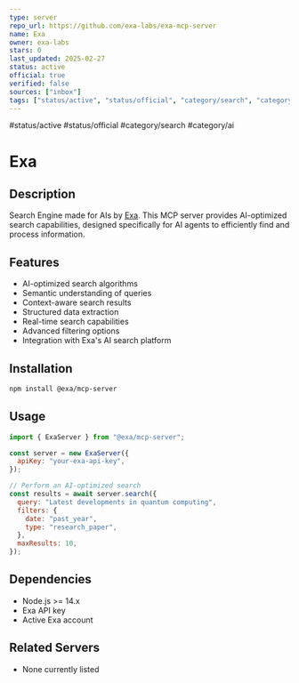 ```yaml
---
type: server
repo_url: https://github.com/exa-labs/exa-mcp-server
name: Exa
owner: exa-labs
stars: 0
last_updated: 2025-02-27
status: active
official: true
verified: false
sources: ["inbox"]
tags: ["status/active", "status/official", "category/search", "category/ai"]
---
```


#status/active #status/official #category/search #category/ai

# Exa

## Description

Search Engine made for AIs by [Exa](https://exa.ai). This MCP server provides AI-optimized search capabilities, designed specifically for AI agents to efficiently find and process information.

## Features

- AI-optimized search algorithms
- Semantic understanding of queries
- Context-aware search results
- Structured data extraction
- Real-time search capabilities
- Advanced filtering options
- Integration with Exa's AI search platform

## Installation

```bash
npm install @exa/mcp-server
```

## Usage

```javascript
import { ExaServer } from "@exa/mcp-server";

const server = new ExaServer({
  apiKey: "your-exa-api-key",
});

// Perform an AI-optimized search
const results = await server.search({
  query: "Latest developments in quantum computing",
  filters: {
    date: "past_year",
    type: "research_paper",
  },
  maxResults: 10,
});
```

## Dependencies

- Node.js >= 14.x
- Exa API key
- Active Exa account

## Related Servers

- None currently listed
